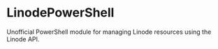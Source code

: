 # LinodePowerShell
Unofficial PowerShell module for managing Linode resources using the Linode API.
